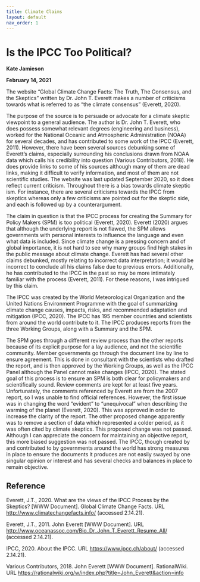 ```yaml
---
title: Climate Claims
layout: default
nav_order: 1
---
```

# **Is the IPCC Too Political?**

**Kate Jamieson**

**February 14, 2021**

The website “Global Climate Change Facts: The Truth, The Consensus, and the Skeptics” written by Dr. John T. Everett makes a number of criticisms towards what is referred to as 
“the climate consensus” (Everett, 2020).

The purpose of the source is to persuade or advocate for a climate skeptic viewpoint to a general audience. The author is Dr. John T. Everett, who does possess somewhat relevant 
degrees (engineering and business), worked for the National Oceanic and Atmospheric Administration (NOAA) for several decades, and has contributed to some work of the IPCC 
(Everett, 2011). However, there have been several sources debunking some of Everett’s claims, especially surrounding his conclusions drawn from NOAA data which calls his 
credibility into question (Various Contributors, 2018). He does provide links to some of his sources although many of them are dead links, making it difficult to verify information, and most of them are not scientific studies. The website was last updated September 2020, so it does reflect current criticism. Throughout there is a bias towards climate skeptic
ism. For instance, there are several criticisms towards the IPCC from skeptics whereas only a few criticisms are pointed out for the skeptic side, and each is followed up by a 
counterargument.

The claim in question is that the IPCC process for creating the Summary for Policy Makers (SPM) is too political (Everett, 2020). Everett (2020) argues that although the underlying
report is not flawed, the SPM allows governments with personal interests to influence the language and even what data is included. Since climate change is a pressing concern and of
global importance, it is not hard to see why many groups find high stakes in the public message about climate change. Everett has had several other claims debunked, mostly relating
to incorrect data interpretation; it would be incorrect to conclude all his claims false due to previous errors. Additionally, he has contributed to the IPCC in the past so may be 
more intimately familiar with the process (Everett, 2011). For these reasons, I was intrigued by this claim.

The IPCC was created by the World Meteorological Organization and the United Nations Environment Programme with the goal of summarizing climate change causes, impacts, risks, and 
recommended adaptation and mitigation (IPCC, 2020). The IPCC has 195 member countries and scientists from around the world contribute to it. The IPCC produces reports from the 
three Working Groups, along with a Summary and the SPM. 

The SPM goes through a different review process than the other reports because of its explicit purpose for a lay audience, and not the scientific community. Member governments go 
through the document line by line to ensure agreement. This is done in consultant with the scientists who drafted the report, and is then approved by the Working Groups, as well as
the IPCC Panel although the Panel cannot make changes (IPCC, 2020). The stated goal of this process is to ensure an SPM is both clear for policymakers and scientifically sound.
Review comments are kept for at least five years. Unfortunately, the comments referenced by Everett are from the 2007 report, so I was unable to find official references. However,
the first issue was in changing the word “evident” to “unequivocal” when describing the warming of the planet (Everett, 2020). This was approved in order to increase the clarity of
the report. The other proposed change apparently was to remove a section of data which represented a colder period, as it was often cited by climate skeptics. This proposed change 
was not passed. Although I can appreciate the concern for maintaining an objective report, this more biased suggestion was not passed. The IPCC, though created by and contributed 
to by governments around the world has strong measures in place to ensure the documents it produces are not easily swayed by one singular opinion or interest and has several checks
and balances in place to remain objective.

## **Reference**

Everett, J.T., 2020. What are the views of the IPCC Process by the Skeptics? [WWW Document]. Global Climate Change Facts. URL http://www.climatechangefacts.info/ (accessed 2.14.21).

Everett, J.T., 2011. John Everett [WWW Document]. URL http://www.oceanassoc.com/Bio_Dr_John_T_Everett_Resume_All/ (accessed 2.14.21).

IPCC, 2020. About the IPCC. URL https://www.ipcc.ch/about/ (accessed 2.14.21).

Various Contributors, 2018. John Everett [WWW Document]. RationalWiki. URL https://rationalwiki.org/w/index.php?title=John_Everett&action=info


